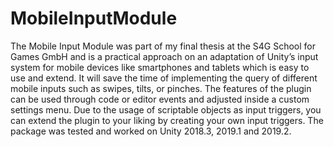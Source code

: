 # MobileInputModule
The Mobile Input Module was part of my final thesis at the S4G School for Games GmbH and is a practical approach on an adaptation of Unity’s input system for mobile devices like smartphones and tablets which is easy to use and extend. It will save the time of implementing the query of different mobile inputs such as swipes, tilts, or pinches. The features of the plugin can be used through code or editor events and adjusted inside a custom settings menu. Due to the usage of scriptable objects as input triggers, you can extend the plugin to your liking by creating your own input triggers. The package was tested and worked on Unity 2018.3, 2019.1 and 2019.2.
